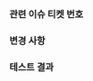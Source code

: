 ### 관련 이슈 티켓 번호
<!--ex) GAJI-122-->

### 변경 사항
<!--ex) 최대한 자세하기 작성해주세요!
    가지페이지에서 사용하는 가지 리스트를 구현하여 해당 이슈를 완료했습니다-->


### 테스트 결과
<!--ex) 항상 PR은 로컬 테스트 이후 올리시고, 퍼블리싱이라면 사진 첨부, 특정 기능 구현이라면, 관련 파일명을 작성해주세요!   
    GajiPage.jsx, GajiList.jsx-->
